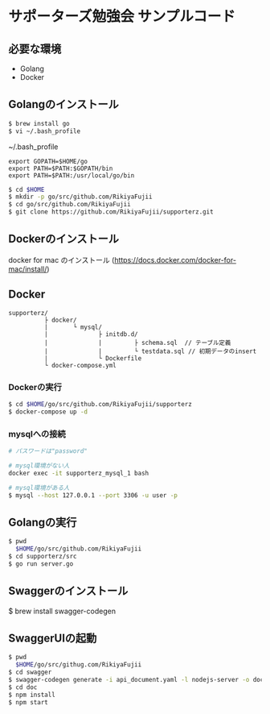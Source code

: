 # サポーターズ勉強会 サンプルコード

## 必要な環境
- Golang
- Docker


## Golangのインストール
``` bash
$ brew install go
$ vi ~/.bash_profile
```

~/.bash_profile
```
export GOPATH=$HOME/go
export PATH=$PATH:$GOPATH/bin
export PATH=$PATH:/usr/local/go/bin
```

``` bash
$ cd $HOME
$ mkdir -p go/src/github.com/RikiyaFujii
$ cd go/src/github.com/RikiyaFujii
$ git clone https://github.com/RikiyaFujii/supporterz.git
```


## Dockerのインストール
docker for mac のインストール (https://docs.docker.com/docker-for-mac/install/)

## Docker
```
supporterz/
          ├ docker/
          |       └ mysql/
          |              ├ initdb.d/
          |              |         ├ schema.sql  // テーブル定義
          |              |         └ testdata.sql // 初期データのinsert
          |              └ Dockerfile
          └ docker-compose.yml
```

### Dockerの実行
``` bash
$ cd $HOME/go/src/github.com/RikiyaFujii/supporterz
$ docker-compose up -d
```

### mysqlへの接続
``` bash
# パスワードは"password"

# mysql環境がない人
docker exec -it supporterz_mysql_1 bash

# mysql環境がある人
$ mysql --host 127.0.0.1 --port 3306 -u user -p
```

## Golangの実行
``` bash
$ pwd
  $HOME/go/src/github.com/RikiyaFujii
$ cd supporterz/src
$ go run server.go
```

## Swaggerのインストール
$ brew install swagger-codegen

## SwaggerUIの起動
``` bash
$ pwd
  $HOME/go/src/githug.com/RikiyaFujii
$ cd swagger
$ swagger-codegen generate -i api_document.yaml -l nodejs-server -o doc/
$ cd doc
$ npm install
$ npm start
```
